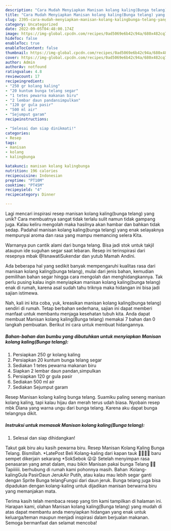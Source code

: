 ```yaml
---
description: "Cara Mudah Menyiapkan Manisan kolang kaling(Bunga telang) yang Lezat"
title: "Cara Mudah Menyiapkan Manisan kolang kaling(Bunga telang) yang Lezat"
slug: 2395-cara-mudah-menyiapkan-manisan-kolang-kalingbunga-telang-yang-lezat
category: Uncategorized
date: 2022-09-05T04:48:00.174Z
image: https://img-global.cpcdn.com/recipes/0ad5069e6b42c94a/680x482cq70/manisan-kolang-kalingbunga-telang-foto-resep-utama.jpg
hideToc: false
enableToc: true
enableTocContent: false
thumbnail: https://img-global.cpcdn.com/recipes/0ad5069e6b42c94a/680x482cq70/manisan-kolang-kalingbunga-telang-foto-resep-utama.jpg
cover: https://img-global.cpcdn.com/recipes/0ad5069e6b42c94a/680x482cq70/manisan-kolang-kalingbunga-telang-foto-resep-utama.jpg
author: Admin
authorAv: notfound
ratingvalue: 4.8
reviewcount: 17
recipeingredient:
- "250 gr kolang kaling"
- "20 kuntum bunga telang segar"
- "1 tetes pewarna makanan biru"
- "2 lembar daun pandansimpulkan"
- "120 gr gula pasir"
- "500 ml air"
- "Sejumput garam"
recipeinstructions:

- "Selesai dan siap dinikmati!"
categories:
- Resep
tags:
- manisan
- kolang
- kalingbunga

katakunci: manisan kolang kalingbunga 
nutrition: 196 calories
recipecuisine: Indonesian
preptime: "PT10M"
cooktime: "PT45M"
recipeyield: "4"
recipecategory: Dinner

---
```





Lagi mencari inspirasi resep manisan kolang kaling(bunga telang) yang unik? Cara membuatnya sangat tidak terlalu sulit namun tidak gampang juga. Kalau keliru mengolah maka hasilnya akan hambar dan bahkan tidak sedap. Padahal manisan kolang kaling(bunga telang) yang enak selayaknya mempunyai aroma dan rasa yang mampu memancing selera Kita.





Warnanya pun cantik alami dari bunga telang. Bisa jadi stok untuk takjil ataupun ide suguhan segar saat lebaran. Resep ini terinspirasi dari resepnya mbak @IsnawatiSukendar dan yutub Mamah Andini.

Ada beberapa hal yang sedikit banyak mempengaruhi kualitas rasa dari manisan kolang kaling(bunga telang), mulai dari jenis bahan, kemudian pemilihan bahan segar hingga cara mengolah dan menghidangkannya. Tak perlu pusing kalau ingin menyiapkan manisan kolang kaling(bunga telang) enak di rumah, karena asal sudah tahu triknya maka hidangan ini bisa jadi sajian istimewa.






Nah, kali ini kita coba, yuk, kreasikan manisan kolang kaling(bunga telang) sendiri di rumah. Tetap berbahan sederhana, sajian ini dapat memberi manfaat untuk membantu menjaga kesehatan tubuh kita. Anda dapat membuat Manisan kolang kaling(Bunga telang) memakai 7 bahan dan 0 langkah pembuatan. Berikut ini cara untuk membuat hidangannya.

<!--inarticleads1-->

##### Bahan-bahan dan bumbu yang dibutuhkan untuk menyiapkan Manisan kolang kaling(Bunga telang):

1. Persiapkan 250 gr kolang kaling
1. Persiapkan 20 kuntum bunga telang segar
1. Sediakan 1 tetes pewarna makanan biru
1. Siapkan 2 lembar daun pandan,simpulkan
1. Persiapkan 120 gr gula pasir
1. Sediakan 500 ml air
1. Sediakan Sejumput garam


Resep Manisan kolang kaling bunga telang. Suamiku paling seneng manisan kolang kaling, tapi kalau hijau dan merah terus udah biasa. Nyobain resep mbk Diana yang warna ungu dari bunga telang. Karena aku dapat bunga telangnya dikit. 

<!--inarticleads2-->

##### Instruksi untuk memasak Manisan kolang kaling(Bunga telang):


1. Selesai dan siap dihidangkan!

Takut gak biru aku kasih pewarna biru. Resep Manisan Kolang Kaling Bunga Telang. Bismillah. *LatePost Beli Kolang-kaling dari kapan tauk 🤦🏻🤦🏻 baru sempet dikerjain sekarang *SokSebok 😜😜 Setelah menyimpan rasa penasaran yang amat dalam, mau bikin Manisan pakai bunga Telang 💜💜 Tapiiiiii. berhubung di rumah kami pohonnya masih. Bahan :Kolang-kalingGula PasirDaun JerukAir Putih, atau kalau mau lebih segar ganti dengan Sprite Bunga telangFungsi dari daun jeruk. Bunga telang juga bisa dipadukan dengan kolang-kaling untuk dijadikan manisan berwarna biru yang memanjakan mata. 

Terima kasih telah membaca resep yang tim kami tampilkan di halaman ini. Harapan kami, olahan Manisan kolang kaling(Bunga telang) yang mudah di atas dapat membantu anda menyiapkan hidangan yang enak untuk keluarga/teman maupun menjadi inspirasi dalam berjualan makanan. Semoga bermanfaat dan selamat mencoba!
